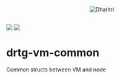 <div style="text-align:center">
  <img src="https://raw.githubusercontent.com/dharitri/drtg-dharitri/master/dharitri-logo.svg" alt="Dharitri"/>
</div>  

<br>

[![](https://img.shields.io/badge/made%20by-Dharitri-green.svg?style=flat-square)](https://dharitri.org/)
[![](https://img.shields.io/badge/project-Dharitri%20Testnet-green.svg?style=flat-square)](https://dharitri.org/)

# drtg-vm-common
Common structs between VM and node
